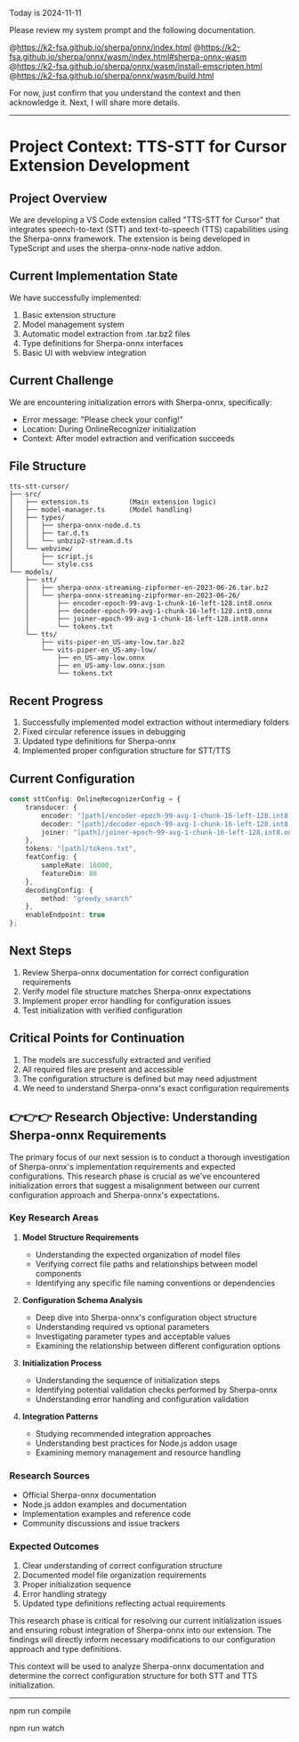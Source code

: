 Today is 2024-11-11

Please review my system prompt and the following documentation.

@https://k2-fsa.github.io/sherpa/onnx/index.html 
@https://k2-fsa.github.io/sherpa/onnx/wasm/index.html#sherpa-onnx-wasm 
@https://k2-fsa.github.io/sherpa/onnx/wasm/install-emscripten.html 
@https://k2-fsa.github.io/sherpa/onnx/wasm/build.html 

For now, just confirm that you understand the context and then acknowledge it. Next, I will share more details.

***********************

# Project Context: TTS-STT for Cursor Extension Development

## Project Overview
We are developing a VS Code extension called "TTS-STT for Cursor" that integrates speech-to-text (STT) and text-to-speech (TTS) capabilities using the Sherpa-onnx framework. The extension is being developed in TypeScript and uses the sherpa-onnx-node native addon.

## Current Implementation State
We have successfully implemented:
1. Basic extension structure
2. Model management system
3. Automatic model extraction from .tar.bz2 files
4. Type definitions for Sherpa-onnx interfaces
5. Basic UI with webview integration

## Current Challenge
We are encountering initialization errors with Sherpa-onnx, specifically:
- Error message: "Please check your config!"
- Location: During OnlineRecognizer initialization
- Context: After model extraction and verification succeeds

## File Structure
```
tts-stt-cursor/
├── src/
│   ├── extension.ts          (Main extension logic)
│   ├── model-manager.ts      (Model handling)
│   ├── types/
│   │   ├── sherpa-onnx-node.d.ts
│   │   ├── tar.d.ts
│   │   └── unbzip2-stream.d.ts
│   └── webview/
│       ├── script.js
│       └── style.css
└── models/
    ├── stt/
    │   ├── sherpa-onnx-streaming-zipformer-en-2023-06-26.tar.bz2
    │   └── sherpa-onnx-streaming-zipformer-en-2023-06-26/
    │       ├── encoder-epoch-99-avg-1-chunk-16-left-128.int8.onnx
    │       ├── decoder-epoch-99-avg-1-chunk-16-left-128.int8.onnx
    │       ├── joiner-epoch-99-avg-1-chunk-16-left-128.int8.onnx
    │       └── tokens.txt
    └── tts/
        ├── vits-piper-en_US-amy-low.tar.bz2
        └── vits-piper-en_US-amy-low/
            ├── en_US-amy-low.onnx
            ├── en_US-amy-low.onnx.json
            └── tokens.txt
```

## Recent Progress
1. Successfully implemented model extraction without intermediary folders
2. Fixed circular reference issues in debugging
3. Updated type definitions for Sherpa-onnx
4. Implemented proper configuration structure for STT/TTS

## Current Configuration
```typescript
const sttConfig: OnlineRecognizerConfig = {
    transducer: {
        encoder: "[path]/encoder-epoch-99-avg-1-chunk-16-left-128.int8.onnx",
        decoder: "[path]/decoder-epoch-99-avg-1-chunk-16-left-128.int8.onnx",
        joiner: "[path]/joiner-epoch-99-avg-1-chunk-16-left-128.int8.onnx",
    },
    tokens: "[path]/tokens.txt",
    featConfig: {
        sampleRate: 16000,
        featureDim: 80
    },
    decodingConfig: {
        method: "greedy_search"
    },
    enableEndpoint: true
};
```

## Next Steps
1. Review Sherpa-onnx documentation for correct configuration requirements
2. Verify model file structure matches Sherpa-onnx expectations
3. Implement proper error handling for configuration issues
4. Test initialization with verified configuration

## Critical Points for Continuation
1. The models are successfully extracted and verified
2. All required files are present and accessible
3. The configuration structure is defined but may need adjustment
4. We need to understand Sherpa-onnx's exact configuration requirements

## 👉👉👉 Research Objective: Understanding Sherpa-onnx Requirements

The primary focus of our next session is to conduct a thorough investigation of Sherpa-onnx's implementation requirements and expected configurations. This research phase is crucial as we've encountered initialization errors that suggest a misalignment between our current configuration approach and Sherpa-onnx's expectations.

### Key Research Areas
1. **Model Structure Requirements**
   - Understanding the expected organization of model files
   - Verifying correct file paths and relationships between model components
   - Identifying any specific file naming conventions or dependencies

2. **Configuration Schema Analysis**
   - Deep dive into Sherpa-onnx's configuration object structure
   - Understanding required vs optional parameters
   - Investigating parameter types and acceptable values
   - Examining the relationship between different configuration options

3. **Initialization Process**
   - Understanding the sequence of initialization steps
   - Identifying potential validation checks performed by Sherpa-onnx
   - Understanding error handling and configuration validation

4. **Integration Patterns**
   - Studying recommended integration approaches
   - Understanding best practices for Node.js addon usage
   - Examining memory management and resource handling

### Research Sources
- Official Sherpa-onnx documentation
- Node.js addon examples and documentation
- Implementation examples and reference code
- Community discussions and issue trackers

### Expected Outcomes
1. Clear understanding of correct configuration structure
2. Documented model file organization requirements
3. Proper initialization sequence
4. Error handling strategy
5. Updated type definitions reflecting actual requirements

This research phase is critical for resolving our current initialization issues and ensuring robust integration of Sherpa-onnx into our extension. The findings will directly inform necessary modifications to our configuration approach and type definitions.

This context will be used to analyze Sherpa-onnx documentation and determine the correct configuration structure for both STT and TTS initialization.

***********************

npm run compile

npm run watch